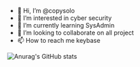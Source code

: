 - 👋 Hi, I’m @copysolo
- 👀 I’m interested in cyber security
- 🌱 I’m currently learning SysAdmin
- 💞️ I’m looking to collaborate  on all project
- 📫 How to reach me keybase

![Anurag's GitHub stats](https://github-readme-stats.vercel.app/api?username=copysolo&show_icons=true&theme=tokyonight)




<!---
copysolo/copysolo is a ✨ special ✨ repository because its `README.md` (this file) appears on your GitHub profile.
You can click the Preview link to take a look at your changes.
--->
